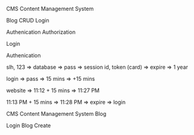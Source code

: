 CMS
Content Management System

Blog CRUD
Login 

Authenication
Authorization

Login

Authenication

slh, 123 => database => pass => session id, token (card) => expire => 1 year

login => pass => 15 mins => +15 mins

website => 11:12 + 15 mins => 11:27 PM

11:13 PM + 15 mins => 11:28 PM => expire => login

CMS
Content Management System
Blog

Login
Blog
Create